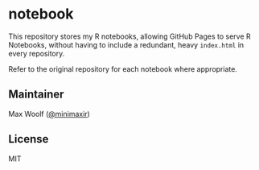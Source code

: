 # notebook

This repository stores my R notebooks, allowing GitHub Pages to serve R Notebooks, without having to include a redundant, heavy `index.html` in every repository.

Refer to the original repository for each notebook where appropriate.

## Maintainer

Max Woolf ([@minimaxir](http://minimaxir.com))

## License

MIT
